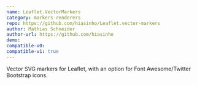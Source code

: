 ```yaml
---
name: Leaflet.VectorMarkers
category: markers-renderers
repo: https://github.com/hiasinho/Leaflet.vector-markers
author: Mathias Schneider
author-url: https://github.com/hiasinho
demo: 
compatible-v0:
compatible-v1: true
---
```


Vector SVG markers for Leaflet, with an option for Font Awesome/Twitter Bootstrap icons.

